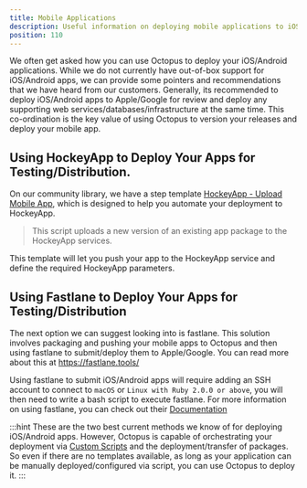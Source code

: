 ```yaml
---
title: Mobile Applications
description: Useful information on deploying mobile applications to iOS/Android using Octopus Deploy.
position: 110
---
```


We often get asked how you can use Octopus to deploy your iOS/Android applications. While we do not currently have out-of-box support for iOS/Android apps, we can provide some pointers and recommendations that we have heard from our customers. Generally, its recommended to deploy iOS/Android apps to Apple/Google for review and deploy any supporting web services/databases/infrastructure at the same time. This co-ordination is the key value of using Octopus to version your releases and deploy your mobile app.


## Using HockeyApp to Deploy Your Apps for Testing/Distribution.

On our community library, we have a step template [HockeyApp - Upload Mobile App](https://library.octopusdeploy.com/step-templates/5667710e-60b8-4067-bfa5-87196faafdda/actiontemplate-hockeyapp-upload-mobile-app), which is designed to help you automate your deployment to HockeyApp.
>This script uploads a new version of an existing app package to the HockeyApp services.

This template will let you push your app to the HockeyApp service and define the required HockeyApp parameters.


## Using Fastlane to Deploy Your Apps for Testing/Distribution

The next option we can suggest looking into is fastlane. This solution involves packaging and pushing your mobile apps to Octopus and then using fastlane to submit/deploy them to Apple/Google. You can read more about this at https://fastlane.tools/

Using fastlane to submit iOS/Android apps will require adding an SSH account to connect to `macOS` or `Linux with Ruby 2.0.0 or above`, you will then need to write a bash script to execute fastlane. For more information on using fastlane, you can check out their [Documentation](https://docs.fastlane.tools/)

:::hint
These are the two best current methods we know of for deploying iOS/Android apps. However, Octopus is capable of orchestrating your deployment via [Custom Scripts](/docs/deployment-examples/custom-scripts/index.md) and the deployment/transfer of packages. So even if there are no templates available, as long as your application can be manually deployed/configured via script, you can use Octopus to deploy it.
:::
